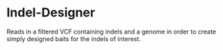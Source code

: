 # Indel-Designer
Reads in a filtered VCF containing indels and a genome in order to create simply designed baits for the indels of interest.
